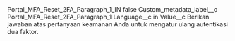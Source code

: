 <?xml version="1.0" encoding="UTF-8"?>
<CustomMetadata xmlns="http://soap.sforce.com/2006/04/metadata" xmlns:xsi="http://www.w3.org/2001/XMLSchema-instance" xmlns:xsd="http://www.w3.org/2001/XMLSchema">
    <label>Portal_MFA_Reset_2FA_Paragraph_1_IN</label>
    <protected>false</protected>
    <values>
        <field>Custom_metadata_label__c</field>
        <value xsi:type="xsd:string">Portal_MFA_Reset_2FA_Paragraph_1</value>
    </values>
    <values>
        <field>Language__c</field>
        <value xsi:type="xsd:string">in</value>
    </values>
    <values>
        <field>Value__c</field>
        <value xsi:type="xsd:string">Berikan jawaban atas pertanyaan keamanan Anda untuk mengatur ulang autentikasi dua faktor.</value>
    </values>
</CustomMetadata>
